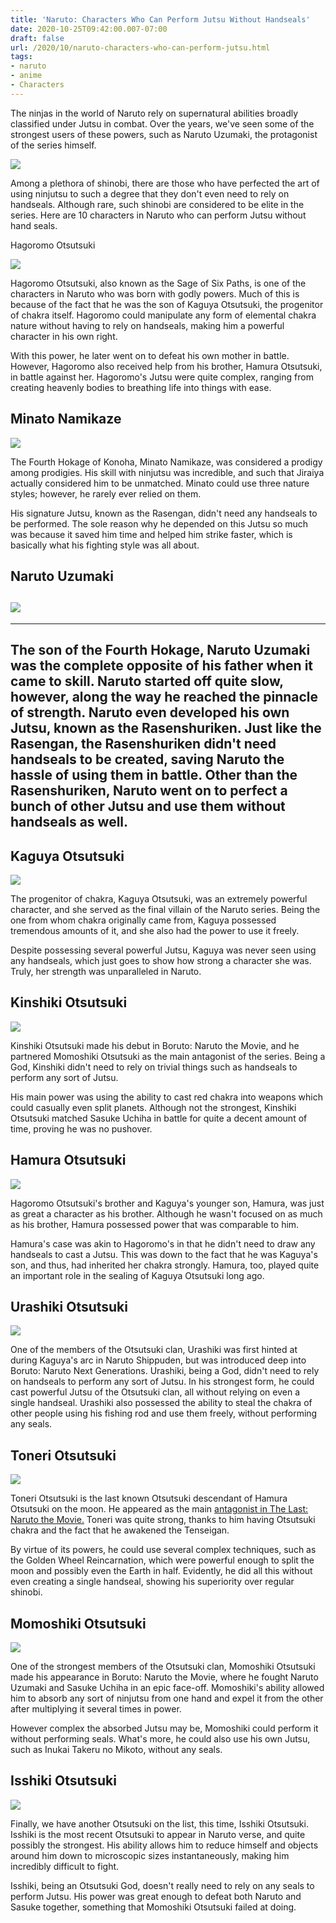 ```yaml
---
title: 'Naruto: Characters Who Can Perform Jutsu Without Handseals'
date: 2020-10-25T09:42:00.007-07:00
draft: false
url: /2020/10/naruto-characters-who-can-perform-jutsu.html
tags: 
- naruto
- anime
- Characters
---
```


  

The ninjas in the world of Naruto rely on supernatural abilities broadly classified under Jutsu in combat. Over the years, we've seen some of the strongest users of these powers, such as Naruto Uzumaki, the protagonist of the series himself.

![](https://lh4.googleusercontent.com/T0Xd358aNoU5dj1biDXsK9bWxhf6CHogL-g105zWMrV185VqksnEb6xf4BWhXxusBiRAZKm4e8LFrBlCIJG1BW-E8LZJIiEKjJWAEvm1rsAjSR8o_ceNi3Khs9oU03HAVFNk_dro=s1600-rw)

Among a plethora of shinobi, there are those who have perfected the art of using ninjutsu to such a degree that they don't even need to rely on handseals. Although rare, such shinobi are considered to be elite in the series. Here are 10 characters in Naruto who can perform Jutsu without hand seals.

Hagoromo Otsutsuki

![](https://lh4.googleusercontent.com/w0_mIGxwzxdWcDCAy0XX7QzwZ36OXyBOQtfEMcXC9Z5n7ccXE7h_OjezKvLHgU7Bb0xgYXMjk9c9pIG6HPmwxuFduPPlZeHX4ImyPXvLNU-6RW7oZYrAtD7sTREnfCL3B7YbSE4A=s1600-rw)

Hagoromo Otsutsuki, also known as the Sage of Six Paths, is one of the characters in Naruto who was born with godly powers. Much of this is because of the fact that he was the son of Kaguya Otsutsuki, the progenitor of chakra itself. Hagoromo could manipulate any form of elemental chakra nature without having to rely on handseals, making him a powerful character in his own right.

With this power, he later went on to defeat his own mother in battle. However, Hagoromo also received help from his brother, Hamura Otsutsuki, in battle against her. Hagoromo's Jutsu were quite complex, ranging from creating heavenly bodies to breathing life into things with ease.

Minato Namikaze
---------------

![](https://lh5.googleusercontent.com/NZFFg8qPW_aVHHsFCvO-DOQKnOkGSrt35H56Yn-7l1t638NEvHlMLdqtkczNiT1UKZM7hEydVrGBzD7fn-OCcjm0PjShTSm9uVaQSnqnPYc7TMGdSa-vJBf4GiD3m_1uomV5359N=s1600-rw)

  

The Fourth Hokage of Konoha, Minato Namikaze, was considered a prodigy among prodigies. His skill with ninjutsu was incredible, and such that Jiraiya actually considered him to be unmatched. Minato could use three nature styles; however, he rarely ever relied on them.

His signature Jutsu, known as the Rasengan, didn't need any handseals to be performed. The sole reason why he depended on this Jutsu so much was because it saved him time and helped him strike faster, which is basically what his fighting style was all about.

Naruto Uzumaki
--------------

![](https://lh3.googleusercontent.com/vUFP_TZMBovsnFCzbqcmlO-3B6gsV-MyORHHqDGAPv8QfTM87gcBHWuXxS8kic8yITChwfrMpb2CfL9VxwTHSdZlZbNmkf_f05NXheYcPYwflkQhguT_79T00h8kiBy98C5Sbd3P=s1600-rw)
----------------------------------------------------------------------------------------------------------------------------------------------------------------------------------------

  

---

The son of the Fourth Hokage, Naruto Uzumaki was the complete opposite of his father when it came to skill. Naruto started off quite slow, however, along the way he reached the pinnacle of strength. Naruto even developed his own Jutsu, known as the Rasenshuriken. Just like the Rasengan, the Rasenshuriken didn't need handseals to be created, saving Naruto the hassle of using them in battle. Other than the Rasenshuriken, Naruto went on to perfect a bunch of other Jutsu and use them without handseals as well.
-------------------------------------------------------------------------------------------------------------------------------------------------------------------------------------------------------------------------------------------------------------------------------------------------------------------------------------------------------------------------------------------------------------------------------------------------------------------------------------------------------------------------------

  

Kaguya Otsutsuki
----------------

![](https://lh3.googleusercontent.com/lhI0yluZPVonTLujXDo229ZYuxvDNacaNn-_Jsu7bPQVZl6sllcC30tOiTgcxDnMWSrqW5pLYKeQyBEX8nbbGLn9HeYtBGlrDIV9i5Tne_MubgSqoPc7bxztZexeT-wf8ZEo4jZC=s1600-rw)

  

The progenitor of chakra, Kaguya Otsutsuki, was an extremely powerful character, and she served as the final villain of the Naruto series. Being the one from whom chakra originally came from, Kaguya possessed tremendous amounts of it, and she also had the power to use it freely.

Despite possessing several powerful Jutsu, Kaguya was never seen using any handseals, which just goes to show how strong a character she was. Truly, her strength was unparalleled in Naruto.

Kinshiki Otsutsuki
------------------

![](https://lh6.googleusercontent.com/OupChL8k7K_290WBSkGsaFLBcf89NuEmLglCe_t5ayrNcpgbqXkoRa-R0z0kHxII_lKwUBFwHXpLT4VLb6BPtC_CcGc2ske9DbaCfaHUSQTns-umvw-ugzn3toQoYEoLpy7vneDn=s1600-rw)

  

Kinshiki Otsutsuki made his debut in Boruto: Naruto the Movie, and he partnered Momoshiki Otsutsuki as the main antagonist of the series. Being a God, Kinshiki didn't need to rely on trivial things such as handseals to perform any sort of Jutsu.

His main power was using the ability to cast red chakra into weapons which could casually even split planets. Although not the strongest, Kinshiki Otsutsuki matched Sasuke Uchiha in battle for quite a decent amount of time, proving he was no pushover.

Hamura Otsutsuki
----------------

![](https://lh3.googleusercontent.com/zjzhJYXdkE8C_Ccqr3WWaCGSEx9UPcMrBrrDUD60bSncTHfdK-EEVbSsInbNxQbqa0FhQ6HcMb3JWgzYu9cHHzHEfmok4LTP3ddlq3i4X-H1upcMHfk0wCCXbNE_s99_CBUz1qiH=s1600-rw)

  

Hagoromo Otsutsuki's brother and Kaguya's younger son, Hamura, was just as great a character as his brother. Although he wasn't focused on as much as his brother, Hamura possessed power that was comparable to him.

Hamura's case was akin to Hagoromo's in that he didn't need to draw any handseals to cast a Jutsu. This was down to the fact that he was Kaguya's son, and thus, had inherited her chakra strongly. Hamura, too, played quite an important role in the sealing of Kaguya Otsutsuki long ago.

Urashiki Otsutsuki
------------------

![](https://lh5.googleusercontent.com/MasvIL5IeSdiJVJ5QJ4yMPbyk2FMbeue2KLZkTem15Aihn0Mdm2Yz9h2SVGUXqo6mWkY4jCrgXESOThlsKUISh4rDdCFB3iYhXu4SMAdI9Dv28cF2WUs-QuYfITkqp351ngIi2dL=s1600-rw)

  

One of the members of the Otsutsuki clan, Urashiki was first hinted at during Kaguya's arc in Naruto Shippuden, but was introduced deep into Boruto: Naruto Next Generations. Urashiki, being a God, didn't need to rely on handseals to perform any sort of Jutsu. In his strongest form, he could cast powerful Jutsu of the Otsutsuki clan, all without relying on even a single handseal. Urashiki also possessed the ability to steal the chakra of other people using his fishing rod and use them freely, without performing any seals.

Toneri Otsutsuki
----------------

![](https://lh3.googleusercontent.com/ap0KrDVMTnwAovohf2Q98pmJyuiN76LFJD-GDNskffRSItrNmG0dPQo552d_7pNsVSnxERkN9u_u_Tb8lR_Ed7dWVsW76DdAJN2kPsohJXd9tDmX5zcLF7qZ0sJjlTMGCwM4exZ5=s1600-rw)

  

Toneri Otsutsuki is the last known Otsutsuki descendant of Hamura Otsutsuki on the moon. He appeared as the main [antagonist in The Last: Naruto the Movie.](https://www.cbr.com/naruto-best-worst-villains-plans-goals-ranked/) Toneri was quite strong, thanks to him having Otsutsuki chakra and the fact that he awakened the Tenseigan.

By virtue of its powers, he could use several complex techniques, such as the Golden Wheel Reincarnation, which were powerful enough to split the moon and possibly even the Earth in half. Evidently, he did all this without even creating a single handseal, showing his superiority over regular shinobi.

Momoshiki Otsutsuki
-------------------

![](https://lh6.googleusercontent.com/QgYH3WZhr8d7RAThKMwigleDzOu0dlA0bSK28OA4hAHOJPE4mH8R5nTElPJA3RgFnyb_gypNdqL6ueoFei4IuOP47Uze_MGw3ZVLbgKysCmVs3ovHJMUQDtOFh_MMeG_IDt99biT=s1600-rw)

  

One of the strongest members of the Otsutsuki clan, Momoshiki Otsutsuki made his appearance in Boruto: Naruto the Movie, where he fought Naruto Uzumaki and Sasuke Uchiha in an epic face-off. Momoshiki's ability allowed him to absorb any sort of ninjutsu from one hand and expel it from the other after multiplying it several times in power.

However complex the absorbed Jutsu may be, Momoshiki could perform it without performing seals. What's more, he could also use his own Jutsu, such as Inukai Takeru no Mikoto, without any seals.

Isshiki Otsutsuki
-----------------

![](https://lh6.googleusercontent.com/C1dwWEClWqaA3d_BxRwrkSnnGTnSm8zDW_HEmfJbBP8RvlOajU6y-AQWOVK0JN9Qc-Xwf8vSG37uKKI7jSBfmezgC2lc_HVIsGeBrRt83IGC4BXksFCwVIjau9lf2JcZ-H60xnlm=s1600-rw)

  

Finally, we have another Otsutsuki on the list, this time, Isshiki Otsutsuki. Isshiki is the most recent Otsutsuki to appear in Naruto verse, and quite possibly the strongest. His ability allows him to reduce himself and objects around him down to microscopic sizes instantaneously, making him incredibly difficult to fight.

Isshiki, being an Otsutsuki God, doesn't really need to rely on any seals to perform Jutsu. His power was great enough to defeat both Naruto and Sasuke together, something that Momoshiki Otsutsuki failed at doing.